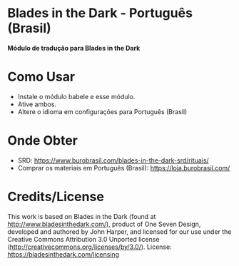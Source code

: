 # Blades in the Dark - Português (Brasil)
<b>Módulo de tradução para Blades in the Dark</b>

# Como Usar

- Instale o módulo babele e esse módulo.
- Ative ambos.
- Altere o idioma em configurações para Português (Brasil)

# Onde Obter
- SRD: https://www.burobrasil.com/blades-in-the-dark-srd/rituais/
- Comprar os materiais em Português (Brasil): https://loja.burobrasil.com/

# Credits/License   
This work is based on Blades in the Dark (found at http://www.bladesinthedark.com/), product of One Seven Design, developed and authored by John Harper, and licensed for our use under the Creative Commons Attribution 3.0 Unported license (http://creativecommons.org/licenses/by/3.0/).
License: https://bladesinthedark.com/licensing
